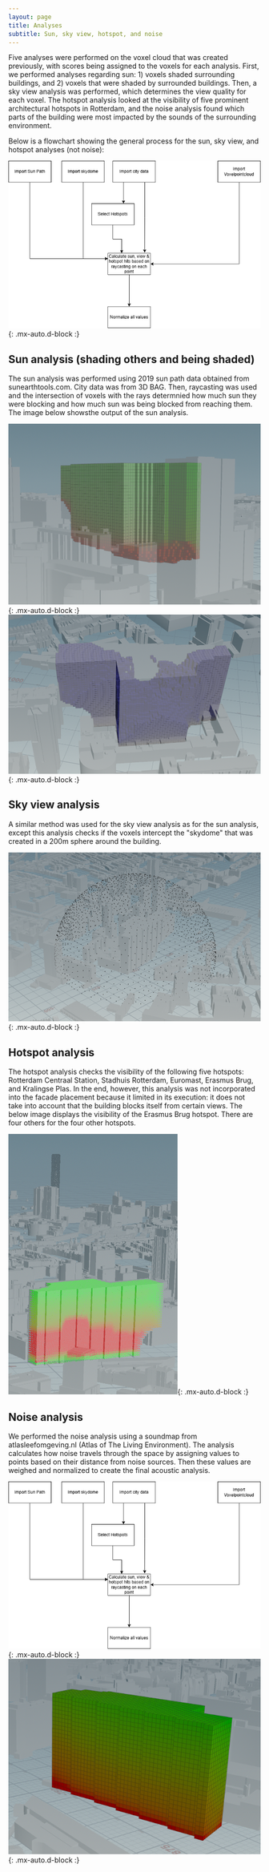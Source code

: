 ```yaml
---
layout: page
title: Analyses
subtitle: Sun, sky view, hotspot, and noise
---
```

Five analyses were performed on the voxel cloud that was created previously, with scores being assigned to the voxels for each analysis. First, we performed analyses regarding sun: 1) voxels shaded surrounding buildings, and 2) voxels that were shaded by surrounded buildings. Then, a sky view analysis was performed, which determines the view quality for each voxel. The hotspot analysis looked at the visibility of five prominent architectural hotspots in Rotterdam, and the noise analysis found which parts of the building were most impacted by the sounds of the surrounding environment.

Below is a flowchart showing the general process for the sun, sky view, and hotspot analyses (not noise):

![sun skyview hotspot flowchart](/assets/img/sun_view_hotspot_flow.png){: .mx-auto.d-block :}

## Sun analysis (shading others and being shaded)
The sun analysis was performed using 2019 sun path data obtained from sunearthtools.com. City data was from 3D BAG. Then, raycasting was used and the intersection of voxels with the rays determnied how much sun they were blocking and how much sun was being blocked from reaching them. The image below showsthe output of the sun analysis.

![sun](/assets/img/sun.png){: .mx-auto.d-block :}
![shadow](/assets/img/shadow.png){: .mx-auto.d-block :}

## Sky view analysis
A similar method was used for the sky view analysis as for the sun analysis, except this analysis checks if the voxels intercept the "skydome" that was created in a 200m sphere around the building.

![sky view](/assets/img/skydome.png){: .mx-auto.d-block :}

## Hotspot analysis
The hotspot analysis checks the visibility of the following five hotspots: Rotterdam Centraal Station, Stadhuis Rotterdam, Euromast, Erasmus Brug, and Kralingse Plas. In the end, however, this analysis was not incorporated into the facade placement because it limited in its execution: it does not take into account that the building blocks itself from certain views. 
The below image displays the visibility of the Erasmus Brug hotspot. There are four others for the four other hotspots.

![erasmus brug](/assets/img/erasmus.png){: .mx-auto.d-block :}

## Noise analysis
We performed the noise analysis using a soundmap from atlasleefomgeving.nl (Atlas of The Living Environment). The analysis calculates how noise travels through the space by assigning values to points based on their distance from noise sources. Then these values are weighed and normalized to create the final acoustic analysis.

![noise flowchart](/assets/img/sun_view_hotspot_flow.png){: .mx-auto.d-block :}
![noise](/assets/img/noise.png){: .mx-auto.d-block :}